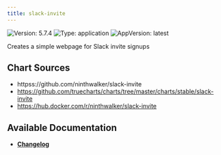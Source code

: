 ```yaml
---
title: slack-invite
---
```


![Version: 5.7.4](https://img.shields.io/badge/Version-5.7.4-informational?style=flat-square) ![Type: application](https://img.shields.io/badge/Type-application-informational?style=flat-square) ![AppVersion: latest](https://img.shields.io/badge/AppVersion-latest-informational?style=flat-square)

Creates a simple webpage for Slack invite signups

## Chart Sources

- httpss://github.com/ninthwalker/slack-invite
- https://github.com/truecharts/charts/tree/master/charts/stable/slack-invite
- https://hub.docker.com/r/ninthwalker/slack-invite

## Available Documentation

- [**Changelog**](./CHANGELOG.md)
